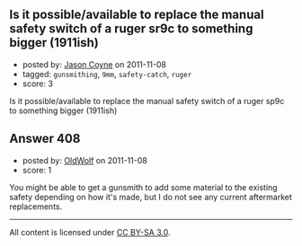 ## Is it possible/available to replace the manual safety switch of a ruger sr9c to something bigger (1911ish)

- posted by: [Jason Coyne](https://stackexchange.com/users/-1/179-jason-coyne) on 2011-11-08
- tagged: `gunsmithing`, `9mm`, `safety-catch`, `ruger`
- score: 3

Is it possible/available to replace the manual safety switch of a ruger sp9c to something bigger (1911ish)


## Answer 408

- posted by: [OldWolf](https://stackexchange.com/users/-1/111-oldwolf) on 2011-11-08
- score: 1

You might be able to get a gunsmith to add some material to the existing safety depending on how it's made,  but I do not see any current aftermarket replacements.



---

All content is licensed under [CC BY-SA 3.0](https://creativecommons.org/licenses/by-sa/3.0/).
